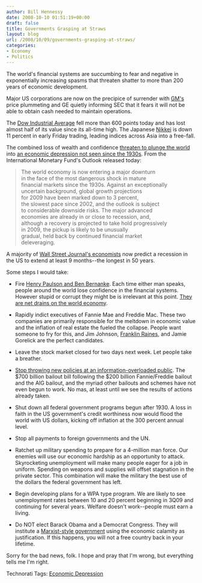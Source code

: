 ```yaml
---
author: Bill Hennessy
date: 2008-10-10 01:51:19+00:00
draft: false
title: Governments Grasping at Straws
layout: blog
url: /2008/10/09/governments-grasping-at-straws/
categories:
- Economy
- Politics
---
```


The world's financial systems are succumbing to fear and negative in exponentially increasing spasms that threaten shatter to more than 200 years of economic development. 

Major US corporations are now on the precipice of surrender with [GM's](https://www.marketwatch.com/news/story/gm-falls-1950-levels-european/story.aspx?guid={C503DCF6-2571-42CD-AFA4-682958304034}) price plummeting and GE quietly informing SEC that it fears it will not be able to obtain cash needed to maintain operations. 

The [Dow Industrial Average](https://biz.yahoo.com/ap/081009/meltdown_stock_market_fear.html) fell more than 600 points today and has lost almost half of its value since its all-time high. The Japanese [Nikkei](https://www.marketwatch.com/news/story/japanese-indexes-fall-more-7/story.aspx?guid={C3147B3E-1B07-4F43-95FA-1E8FDE81A6EF}&dist=hplatest) is down 11 percent in early Friday trading, leading indices across Asia into a free-fall.

The combined loss of wealth and confidence [threaten to plunge the world](https://www.imf.org/external/pubs/ft/weo/2008/02/pdf/c1.pdf) into [an economic depression not seen since the 1930s](https://www.cnn.com/2008/POLITICS/10/09/eichengreen.depression/index.html). From the International Monetary Fund's Outlook released today:

> The world economy is now entering a major downturn  
in the face of the most dangerous shock in mature  
financial markets since the 1930s. Against an exceptionally  
uncertain background, global growth projections  
for 2009 have been marked down to 3 percent,  
the slowest pace since 2002, and the outlook is subject  
to considerable downside risks. The major advanced  
economies are already in or close to recession, and,  
although a recovery is projected to take hold progressively  
in 2009, the pickup is likely to be unusually  
gradual, held back by continued financial market  
deleveraging.
> 
> 

A majority of [Wall Street Journal's economists](https://www.econbrowser.com/archives/2008/10/prospects_for_o.html) now predict a recession in the US to extend at least 9 months--the longest in 50 years.

Some steps I would take:

* Fire [Henry Paulson and Ben Bernanke](https://www.boom2bust.com/2008/10/06/did-secretary-paulson-mislead-president-bush-on-the-bailout/). Each time either man speaks, people around the world lose confidence in the financial systems. However stupid or corrupt they might be is irrelevant at this point. [They are net drains on the world economy](https://corner.nationalreview.com/post/?q=ODJiMGE4YTZlN2M1MDhlYjc4MDhjMjk3MWJiYTIxNTg=).

* Rapidly indict executives of Fannie Mae and Freddie Mac. These two companies are primarily responsible for the meltdown in economic value and the inflation of real estate the fueled the collapse. People want someone to fry for this, and Jim Johnson, [Franklin Raines](https://michellemalkin.com/2008/10/09/fannie-mae-fatcatfriend-of-obama-buys-49-million-penthouse/), and Jamie Gorelick are the perfect candidates.

* Leave the stock market closed for two days next week. Let people take a breather.

* [Stop throwing new policies at an information-overloaded public](https://theeprovocateur.blogspot.com/2008/10/dow-5000or-what-happens-when-government.html). The $700 billion bailout bill following the $200 billion Fannie/Freddie bailout and the AIG bailout, and the myriad other bailouts and schemes have not even begun to work. No mas, at least until we see the results of actions already taken.

* Shut down all federal government programs begun after 1930. A loss in faith in the US government's credit worthiness now would flood the world with US dollars, kicking off inflation at the 300 percent annual level.

* Stop all payments to foreign governments and the UN.

* Ratchet up military spending to prepare for a 4-million man force. Our enemies will use our economic hardship as an opportunity to attack. Skyrocketing unemployment will make many people eager for a job in uniform. Spending on weapons and supplies will offset stagnation in the private sector. This combination will make the military the best use of the dollars the federal government has left.

* Begin developing plans for a WPA type program. We are likely to see unemployment rates between 10 and 20 percent beginning in 3Q09 and continuing for several years. Welfare doesn't work--people must earn a living. 

* Do NOT elect Barack Obama and a Democrat Congress. They will institute a [Marxist-style government](https://michellemalkin.com/2008/10/09/obama-the-socialist-new-party-and-the-socialist-bush-treasury-department/) using the economic calamity as justification. If this happens, you will not a free country back in your lifetime.

Sorry for the bad news, folk. I hope and pray that I'm wrong, but everything tells me I'm right. 

Technorati Tags: [Economic Depression](https://technorati.com/tags/Economic%20Depression)
